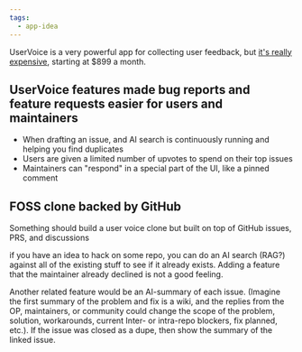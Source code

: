 ```yaml
---
tags:
  - app-idea
---
```

UserVoice is a very powerful app for collecting user feedback, but [it's really expensive](https://www.uservoice.com/pricing), starting at $899 a month.

## UserVoice features made bug reports and feature requests easier for users and maintainers
- When drafting an issue, and AI search is continuously running and helping you find duplicates
- Users are given a limited number of upvotes to spend on their top issues
- Maintainers can "respond" in a special part of the UI, like a pinned comment

## FOSS clone backed by GitHub 
Something should build a user voice clone but built on top of GitHub issues, PRS, and discussions

if you have an idea to hack on some repo, you can do an AI search (RAG?) against all of the existing stuff to see if it already exists. Adding a feature that the maintainer already declined is not a good feeling.

Another related feature would be an AI-summary of each issue. (Imagine the first summary of the problem and fix is a wiki, and the replies from the OP, maintainers, or community could change the scope of the problem, solution, workarounds, current Inter- or intra-repo blockers, fix planned, etc.). If the issue was closed as a dupe, then show the summary of the linked issue.

